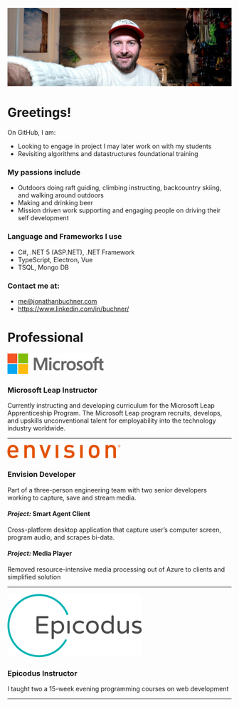 
<!-- **JonathanBuchner/JonathanBuchner** is a ✨ _special_ ✨ repository because its `README.md` (this file) appears on your GitHub profile. -->

![Microsoft](./img/banner.jpg)

# Greetings!
On GitHub, I am:
- Looking to engage in project I may later work on with my students
- Revisiting algorithms and datastructures foundational training 

### My passions include
- Outdoors doing raft guiding, climbing instructing, backcountry skiing, and walking around outdoors
- Making and drinking beer
- Mission driven work supporting and engaging people on driving their self development

### Language and Frameworks I use
- C#, .NET 5 (ASP.NET), .NET Framework 
- TypeScript, Electron, Vue
- TSQL, Mongo DB

### Contact me at:
- me@jonathanbuchner.com
- https://www.linkedin.com/in/buchner/

# Professional

![Microsoft](./img/microsoft.png)
### Microsoft Leap Instructor

Currently instructing and developing curriculum for the Microsoft Leap Apprenticeship Program.  The Microsoft Leap program recruits, develops, and upskills unconventional talent for employability into the technology industry worldwide.

---

![Envision](./img/envision.png)
### **Envision**  Developer

Part of a three-person engineering team with two senior developers working to capture, save and stream media.

#### *Project:* Smart Agent Client
Cross-platform desktop application that capture user’s computer screen, program audio, and scrapes bi-data.


#### *Project:* Media Player
Removed resource-intensive media processing out of Azure to clients and simplified solution 

---

![Epicodus](./img/epicodus.png)
### **Epicodus** Instructor

I taught two a 15-week evening programming courses on web development

---

